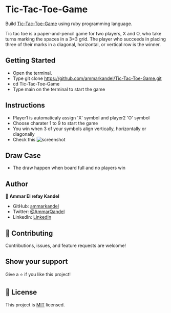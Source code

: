 # Tic-Tac-Toe-Game

Build [Tic-Tac-Toe-Game](https://en.wikipedia.org/wiki/Tic-tac-toe) using ruby programming language.

Tic tac toe is a paper-and-pencil game for two players, X and O, who take turns marking the spaces in a 3×3 grid. The player who succeeds in placing three of their marks in a diagonal, horizontal, or vertical row is the winner.

## Getting Started

- Open the terminal.
- Type git clone https://github.com/ammarkandel/Tic-Tac-Toe-Game.git
- cd Tic-Tac-Toe-Game
- Type main on the terminal to start the game

## Instructions

- Player1 is automaticaly assign 'X' symbol and player2 'O' symbol
- Choose charater 1 to 9 to start the game
- You win when 3 of your symbols align vertically, horizontally or diagonally
- Check this ![screenshot](https://ibb.co/MgVNdCs)

## Draw Case

- The draw happen when board full and no players win

## Author

👤 **Ammar El refay Kandel**

- GitHub: [ammarkandel](https://github.com/ammarkandel)
- Twitter: [@AmmarQandel](https://twitter.com/AmmarQandel)
- LinkedIn: [LinkedIn](https://www.linkedin.com/in/ammar-kandel-7b4100193/)

## 🤝 Contributing

Contributions, issues, and feature requests are welcome!

## Show your support

Give a ⭐️ if you like this project!

## 📝 License

This project is [MIT](LICENSE) licensed.
